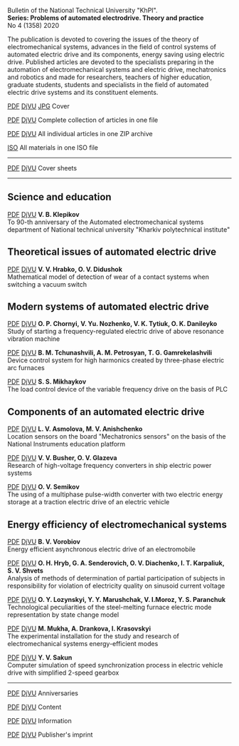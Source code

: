 Bulletin of the National Technical University "KhPI".  
**Series: Problems of automated electrodrive. Theory and practice**  
No 4 (1358) 2020

The publication is devoted to covering the issues of the theory of
electromechanical systems, advances in the field of control systems of
automated electric drive and its components, energy saving using
electric drive. Published articles are devoted to the specialists
preparing in the automation of electromechanical systems and electric
drive, mechatronics and robotics and made for researchers, teachers of
higher education, graduate students, students and specialists in the
field of automated electric drive systems and its constituent elements.

[PDF][CoverPDF] [DjVU][CoverDjVU] [JPG][CoverJPG] Cover

[PDF][fullPDF] [DjVU][fullDjVU] Complete collection of articles in one file

[PDF][zipPDF] [DjVU][zipDjVU] All individual articles in one ZIP archive

[ISO][isoALL] All materials in one ISO file

---

[PDF][p001] [DjVU][d001] Cover sheets

---

## Science and education ##

[PDF][p00] [DjVU][d00]   **V. B. Klepikov**  
                         To 90-th anniversary of the Automated electromechanical systems department of National technical university "Kharkiv polytechnical institute"

## Theoretical issues of automated electric drive ##

[PDF][p01] [DjVU][d01]   **V. V. Hrabko, O. V. Didushok**  
                         Mathematical model of detection of wear of a contact systems when switching a vacuum switch

## Modern systems of automated electric drive ##

[PDF][p02] [DjVU][d02]   **O. P. Chornyi, V. Yu. Nozhenko, V. K. Tytiuk, O. K. Danileyko**  
                         Study of starting a frequency-regulated electric drive of above resonance vibration machine

[PDF][p03] [DjVU][d04]   **B. M. Tchunashvili, A. M. Petrosyan, T. G. Gamrekelashvili**  
                         Device control system for high harmonics created by three-phase electric arc furnaces

[PDF][p04] [DjVU][d04]   **S. S. Mikhaykov**  
                         The load control device of the variable frequency drive on the basis of PLC

## Components of an automated electric drive ##

[PDF][p05] [DjVU][d05]   **L. V. Asmolova, M. V. Anishchenko**  
                         Location sensors on the board "Mechatronics sensors" on the basis of the National Instruments education platform

[PDF][p06] [DjVU][d06]   **V. V. Busher, O. V. Glazeva**  
                         Research of high-voltage frequency converters in ship electric power systems

[PDF][p07] [DjVU][d07]   **O. V. Semikov**  
                         The using of a multiphase pulse-width converter with two electric energy storage at a traction electric drive of an electric vehicle

## Energy efficiency of electromechanical systems ##

[PDF][p08] [DjVU][d08]   **B. V. Vorobiov**  
                         Energy efficient asynchronous electric drive of an electromobile

[PDF][p09] [DjVU][d09]   **O. H. Hryb, G. A. Senderovich, O. V. Diachenko, I. T. Karpaliuk, S. V. Shvets**  
                         Analysis of methods of determination of partial participation of subjects in responsibility for violation of electricity quality on sinusoid current voltage

[PDF][p10] [DjVU][d10]   **O. Y. Lozynskyi, Y. Y. Marushchak, V. I.Moroz, Y. S. Paranchuk**  
                         Technological peculiarities of the steel-melting furnace electric mode representation by state change model

[PDF][p11] [DjVU][d11]   **M. Mukha, A. Drankova, I. Krasovskyi**  
                         The experimental installation for the study and research of electromechanical systems energy-efficient modes

[PDF][p12] [DjVU][d12]   **Y. V. Sakun**  
                         Computer simulation of speed synchronization process in electric vehicle drive with simplified 2-speed gearbox

---

[PDF][p13] [DjVU][d13]   Anniversaries

[PDF][p14] [DjVU][d14]   Content

[PDF][p15] [DjVU][d15]   Information

[PDF][p16] [DjVU][d16]   Publisher's imprint

[CoverPDF]: paep2020_04_1358_cover.pdf
[CoverDjVU]: paep2020_04_1358_cover.djvu
[CoverJPG]: paep2020_04_1358_cover.jpg
[fullPDF]: paep2020_04_1358.pdf
[fullDjVU]: paep2020_04_1358.djvu
[zipPDF]: paep2020_04_1358_pdf.zip
[zipDjVU]: paep2020_04_1358_djvu.zip
[isoALL]: paep2020_04_1358.iso
[p001]: pdf/00_1_Titul.pdf
[d001]: djvu/00_1_Titul.djvu
[p00]: pdf/00_Klepikov.pdf
[d00]: djvu/00_Klepikov.djvu
[p01]: pdf/01_HrabkoDidushok.pdf
[d01]: djvu/01_HrabkoDidushok.djvu
[p02]: pdf/02_ChornyiNozhenkoTytiukDanileyko.pdf
[d02]: djvu/02_ChornyiNozhenkoTytiukDanileyko.djvu
[p03]: pdf/03_TchunashviliPetrosyanGamrekelashvili.pdf
[d03]: djvu/03_TchunashviliPetrosyanGamrekelashvili.djvu
[p04]: pdf/04_Mikhaykov.pdf
[d04]: djvu/04_Mikhaykov.djvu
[p05]: pdf/05_AsmolovaAnishchenko.pdf
[d05]: djvu/05_AsmolovaAnishchenko.djvu
[p06]: pdf/06_BusherGlazeva.pdf
[d06]: djvu/06_BusherGlazeva.djvu
[p07]: pdf/07_Semikov.pdf
[d07]: djvu/07_Semikov.djvu
[p08]: pdf/08_Vorobiov.pdf
[d08]: djvu/08_Vorobiov.djvu
[p09]: pdf/09_HrybSenderovichDiachenkoKarpaliukShvets.pdf
[d09]: djvu/09_HrybSenderovichDiachenkoKarpaliukShvets.djvu
[p10]: pdf/10_LozynskyiMarushchakMorozParanchuk.pdf
[d10]: djvu/10_LozynskyiMarushchakMorozParanchuk.djvu
[p11]: pdf/11_MukhaDrankovaKrasovskyi.pdf
[d11]: djvu/11_MukhaDrankovaKrasovskyi.djvu
[p12]: pdf/12_Sakun.pdf
[d12]: djvu/12_Sakun.djvu
[p13]: pdf/13_Anniversaries.pdf
[d13]: djvu/13_Anniversaries.djvu
[p14]: pdf/14_Contents.pdf
[d14]: djvu/14_Contents.djvu
[p15]: pdf/15_Informations.pdf
[d15]: djvu/15_Informations.djvu
[p16]: pdf/16_Imprint.pdf
[d16]: djvu/16_Imprint.djvu
